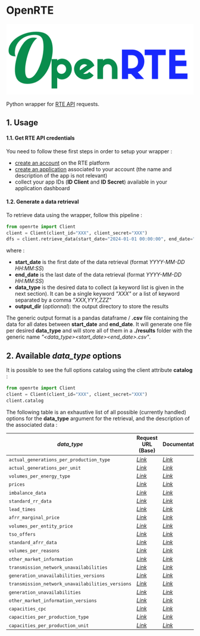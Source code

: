 # OpenRTE

![openrte-logo](https://raw.githubusercontent.com/henriupton99/openrte/main/images/openrte.png)

Python wrapper for [RTE API](https://data.rte-france.com/) requests. 

## 1. Usage

#### 1.1. Get RTE API credentials

You need to follow these first steps in order to setup your wrapper :  

* [create an account](https://data.rte-france.com/create_account) on the RTE platform
* [create an application](https://data.rte-france.com/group/guest/apps) associated to your account (the name and description of the app is not relevant)
* collect your app IDs (**ID Client** and **ID Secret**) available in your application dashboard

#### 1.2. Generate a data retrieval

To retrieve data using the wrapper, follow this pipeline :

```python
from openrte import Client
client = Client(client_id="XXX", client_secret="XXX")
dfs = client.retrieve_data(start_date="2024-01-01 00:00:00", end_date="2024-01-02 23:59:00", data_type="actual_generations_per_unit", output_dir="./output")
```

where :
* **start_date** is the first date of the data retrieval (format *YYYY-MM-DD HH:MM:SS*)
* **end_date** is the last date of the data retrieval (format *YYYY-MM-DD HH:MM:SS*)
* **data_type** is the desired data to collect (a keyword list is given in the next section). It can be a single keyword *"XXX"* or a list of keyword separated by a comma *"XXX,YYY,ZZZ"*
* **output_dir** (*optionnal*): the output directory to store the results

The generic output format is a pandas dataframe / **.csv** file containing the data for all dates between **start_date** and **end_date**. It will generate one file per desired **data_type** and will store all of them in a **./results** folder with the generic name *"<data_type>_<start_date>_<end_date>.csv"*.

## 2. Available *data_type* options

It is possible to see the full options catalog using the client attribute **catalog** :

```python
from openrte import Client
client = Client(client_id="XXX", client_secret="XXX")
client.catalog
```

The following table is an exhaustive list of all possible (currently handled) options for the **data_type** argument for the retrieval, and the description of the associated data :

| *data_type* | Request URL (Base) | Documentation |
|-------------------|-----|-----|
| `actual_generations_per_production_type` | *[Link](https://digital.iservices.rte-france.com/open_api/actual_generation/v1/actual_generations_per_production_type)* | *[Link](https://data.rte-france.com/catalog/-/api/doc/user-guide/Actual+Generation/1.1)*|
| `actual_generations_per_unit` | *[Link](https://digital.iservices.rte-france.com/open_api/actual_generation/v1/actual_generations_per_unit)* | *[Link](https://data.rte-france.com/catalog/-/api/doc/user-guide/Actual+Generation/1.1)*|
| `volumes_per_energy_type` | *[Link](https://digital.iservices.rte-france.com/open_api/balancing_energy/v4/volumes_per_energy_type)* | *[Link](https://data.rte-france.com/catalog/-/api/doc/user-guide/Balancing+Energy/4.0)*|
| `prices` | *[Link](https://digital.iservices.rte-france.com/open_api/balancing_energy/v4/prices)* | *[Link](https://data.rte-france.com/catalog/-/api/doc/user-guide/Balancing+Energy/4.0)*|
| `imbalance_data` | *[Link](https://digital.iservices.rte-france.com/open_api/balancing_energy/v4/imbalance_data)* | *[Link](https://data.rte-france.com/catalog/-/api/doc/user-guide/Balancing+Energy/4.0)*|
| `standard_rr_data` | *[Link](https://digital.iservices.rte-france.com/open_api/balancing_energy/v4/standard_rr_data)* | *[Link](https://data.rte-france.com/catalog/-/api/doc/user-guide/Balancing+Energy/4.0)*|
| `lead_times` | *[Link](https://digital.iservices.rte-france.com/open_api/balancing_energy/v4/lead_times)* | *[Link](https://data.rte-france.com/catalog/-/api/doc/user-guide/Balancing+Energy/4.0)*|
| `afrr_marginal_price` | *[Link](https://digital.iservices.rte-france.com/open_api/balancing_energy/v4/afrr_marginal_price)* | *[Link](https://data.rte-france.com/catalog/-/api/doc/user-guide/Balancing+Energy/4.0)*|
| `volumes_per_entity_price` | *[Link](https://digital.iservices.rte-france.com/open_api/balancing_energy/v4/volumes_per_entity_price)* | *[Link](https://data.rte-france.com/catalog/-/api/doc/user-guide/Balancing+Energy/4.0)*|
| `tso_offers` | *[Link](https://digital.iservices.rte-france.com/open_api/balancing_energy/v4/tso_offers)* | *[Link](https://data.rte-france.com/catalog/-/api/doc/user-guide/Balancing+Energy/4.0)*|
| `standard_afrr_data` | *[Link](https://digital.iservices.rte-france.com/open_api/balancing_energy/v4/standard_afrr_data)* | *[Link](https://data.rte-france.com/catalog/-/api/doc/user-guide/Balancing+Energy/4.0)*|
| `volumes_per_reasons` | *[Link](https://digital.iservices.rte-france.com/open_api/balancing_energy/v4/volumes_per_reasons)* | *[Link](https://data.rte-france.com/catalog/-/api/doc/user-guide/Balancing+Energy/4.0)*|
| `other_market_information` | *[Link](https://digital.iservices.rte-france.com/open_api/unavailability_additional_information/v6/other_market_information)* | *[Link](https://data.rte-france.com/catalog/-/api/doc/user-guide/Unavailability+Additional+Information/6.0)*|
| `transmission_network_unavailabilities` | *[Link](https://digital.iservices.rte-france.com/open_api/unavailability_additional_information/v6/transmission_network_unavailabilities)* | *[Link](https://data.rte-france.com/catalog/-/api/doc/user-guide/Unavailability+Additional+Information/6.0)*|
| `generation_unavailabilities_versions` | *[Link](https://digital.iservices.rte-france.com/open_api/unavailability_additional_information/v6/generation_unavailabilities_versions)* | *[Link](https://data.rte-france.com/catalog/-/api/doc/user-guide/Unavailability+Additional+Information/6.0)*|
| `transmission_network_unavailabilities_versions` | *[Link](https://digital.iservices.rte-france.com/open_api/unavailability_additional_information/v6/transmission_network_unavailabilities_versions)* | *[Link](https://data.rte-france.com/catalog/-/api/doc/user-guide/Unavailability+Additional+Information/6.0)*|
| `generation_unavailabilities` | *[Link](https://digital.iservices.rte-france.com/open_api/unavailability_additional_information/v6/generation_unavailabilities)* | *[Link](https://data.rte-france.com/catalog/-/api/doc/user-guide/Unavailability+Additional+Information/6.0)*|
| `other_market_information_versions` | *[Link](https://digital.iservices.rte-france.com/open_api/unavailability_additional_information/v6/other_market_information_versions)* | *[Link](https://data.rte-france.com/catalog/-/api/doc/user-guide/Unavailability+Additional+Information/6.0)*|
| `capacities_cpc` | *[Link](https://digital.iservices.rte-france.com/open_api/generation_installed_capacities/v1/capacities_cpc)* | *[Link](https://data.rte-france.com/catalog/-/api/doc/user-guide/Generation+Installed+Capacities/1.1)*|
| `capacities_per_production_type` | *[Link](https://digital.iservices.rte-france.com/open_api/generation_installed_capacities/v1/capacities_per_production_type)* | *[Link](https://data.rte-france.com/catalog/-/api/doc/user-guide/Generation+Installed+Capacities/1.1)*|
| `capacities_per_production_unit` | *[Link](https://digital.iservices.rte-france.com/open_api/generation_installed_capacities/v1/capacities_per_production_unit)* | *[Link](https://data.rte-france.com/catalog/-/api/doc/user-guide/Generation+Installed+Capacities/1.1)*|

